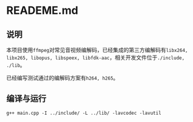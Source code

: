 # READEME.md

## 说明

本项目使用`ffmpeg`对常见音视频编解码，已经集成的第三方编解码有`libx264, libx265, libopus, libspeex, libfdk-aac`，相关开发文件位于`./include, ./lib`。

已经编写测试通过的编解码方案有`h264, h265`。

## 编译与运行

`g++ main.cpp -I ../include/ -L ../lib/ -lavcodec -lavutil`
